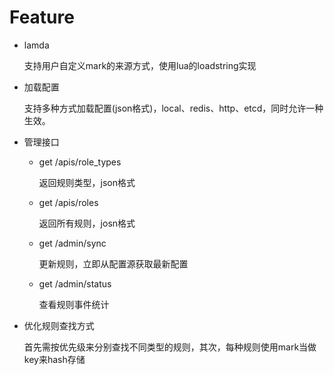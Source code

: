 # Feature

* lamda
  
  支持用户自定义mark的来源方式，使用lua的loadstring实现
  
* 加载配置

  支持多种方式加载配置(json格式)，local、redis、http、etcd，同时允许一种生效。
  
* 管理接口

  * get /apis/role_types
  
    返回规则类型，json格式
    
  * get /apis/roles
  
    返回所有规则，josn格式

  
  * get /admin/sync
  
    更新规则，立即从配置源获取最新配置

  * get /admin/status
  
    查看规则事件统计
  
* 优化规则查找方式

  首先需按优先级来分别查找不同类型的规则，其次，每种规则使用mark当做key来hash存储

